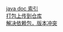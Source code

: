 [java  doc 索引](library/java_doc.md)  
[打包上传到仓库](library/upload_aar.md)  
[解决依赖包，版本冲突](library/conflict_library.md)  
